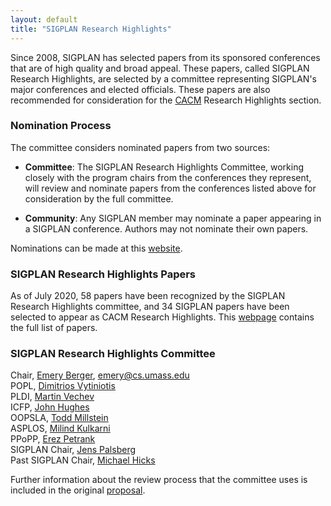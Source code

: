 ```yaml
---
layout: default
title: "SIGPLAN Research Highlights"
---
```


Since 2008, SIGPLAN has selected papers from its sponsored conferences
that are of high quality and broad appeal.  These papers, called
SIGPLAN Research Highlights, are selected by a committee representing
SIGPLAN's major conferences and elected officials.  These papers are
also recommended for consideration for the
[CACM](http://cacm.acm.org/) Research Highlights section.

### Nomination Process

The committee considers nominated papers from two sources:

- **Committee**: The SIGPLAN Research Highlights Committee, working
  closely with the program chairs from the conferences they represent,
  will review and nominate papers from the conferences listed above
  for consideration by the full committee.

- **Community**: Any SIGPLAN member may nominate a paper appearing in
  a SIGPLAN conference. Authors may not nominate their own papers.

Nominations can be made at this [website](http://cacm.sigplan.org).


### SIGPLAN Research Highlights Papers


As of July 2020, 58 papers have been recognized by the SIGPLAN
Research Highlights committee, and 34 SIGPLAN papers have been selected to appear as CACM Research Highlights. 
This [webpage](/Highlights/Papers) contains the full list of papers.


### SIGPLAN Research Highlights Committee

Chair, [Emery Berger](http://www.emeryberger.org/), [emery@cs.umass.edu](mailto:emery@cs.umass.edu)  
POPL, [Dimitrios Vytiniotis](https://github.com/dimitriv)  
PLDI, [Martin Vechev](http://www.srl.inf.ethz.ch/vechev.php)  
ICFP, [John Hughes](https://www.chalmers.se/en/staff/Pages/rjmh.aspx)  
OOPSLA, [Todd Millstein](http://web.cs.ucla.edu/~todd/)  
ASPLOS, [Milind Kulkarni](https://engineering.purdue.edu/~milind/)  
PPoPP, [Erez Petrank](http://www.cs.technion.ac.il/~erez/)  
SIGPLAN Chair, [Jens Palsberg](http://www.cs.ucla.edu/~palsberg)  
Past SIGPLAN Chair, [Michael Hicks](http://www.cs.umd.edu/~mwh/)  


Further information about the review process that the committee uses
is included in the original
[proposal](http://www.sigplan.org/sites/default/files/CACM-nominating-committee-proposal.pdf).
